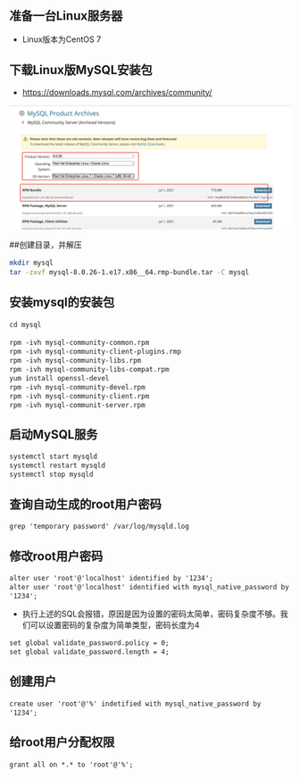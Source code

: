 ## 准备一台Linux服务器

- Linux版本为CentOS 7

## 下载Linux版MySQL安装包

- https://downloads.mysql.com/archives/community/

![](./images/MySQL_download.jpg)

##创建目录，并解压

```bash
mkdir mysql
tar -zxvf mysql-8.0.26-1.e17.x86__64.rmp-bundle.tar -C mysql
```

## 安装mysql的安装包

```shell
cd mysql

rpm -ivh mysql-community-common.rpm
rpm -ivh mysql-community-client-plugins.rmp
rpm -ivh mysql-community-libs.rpm
rpm -ivh mysql-community-libs-compat.rpm
yum install openssl-devel
rpm -ivh mysql-community-devel.rpm
rpm -ivh mysql-community-client.rpm
rpm -ivh mysql-communit-server.rpm
```

## 启动MySQL服务

```shell
systemctl start mysqld
systemctl restart mysqld
systemctl stop mysqld
```

## 查询自动生成的root用户密码

```shell
grep 'temporary password' /var/log/mysqld.log
```

## 修改root用户密码

```shell
alter user 'root'@'localhost' identified by '1234';
alter user 'root'@'localhost' identified with mysql_native_password by '1234';
```

- 执行上述的SQL会报错，原因是因为设置的密码太简单，密码复杂度不够。我们可以设置密码的复杂度为简单类型，密码长度为4

```shell
set global validate_password.policy = 0;
set global validate_password.length = 4;
```

## 创建用户

```shell
create user 'root'@'%' indetified with mysql_native_password by '1234';
```

## 给root用户分配权限

```shell
grant all on *.* to 'root'@'%';
```

